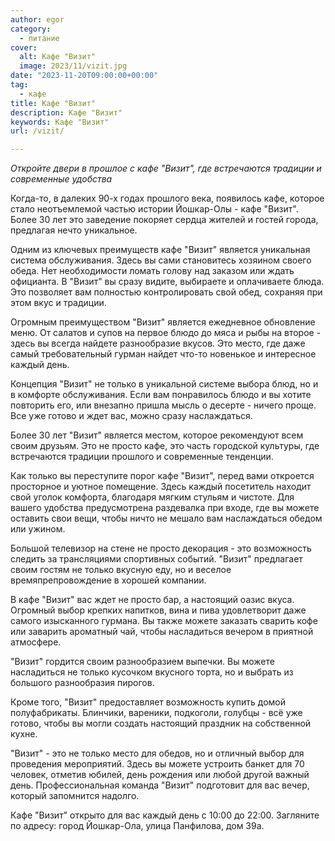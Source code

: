 ```yaml
---
author: egor
category:
  - питание
cover:
  alt: Кафе "Визит"
  image: 2023/11/vizit.jpg
date: "2023-11-20T09:00:00+00:00"
tag:
  - кафе
title: Кафе "Визит"
description: Кафе "Визит"
keywords: Кафе "Визит"
url: /vizit/

---
```

_Откройте двери в прошлое с кафе "Визит", где встречаются традиции и современные удобства_

Когда-то, в далеких 90-х годах прошлого века, появилось кафе, которое стало неотъемлемой частью истории Йошкар-Олы - кафе "Визит". Более 30 лет это заведение покоряет сердца жителей и гостей города, предлагая нечто уникальное.

Одним из ключевых преимуществ кафе "Визит" является уникальная система обслуживания. Здесь вы сами становитесь хозяином своего обеда. Нет необходимости ломать голову над заказом или ждать официанта. В "Визит" вы сразу видите, выбираете и оплачиваете блюда. Это позволяет вам полностью контролировать свой обед, сохраняя при этом вкус и традиции.

Огромным преимуществом "Визит" является ежедневное обновление меню. От салатов и супов на первое блюдо до мяса и рыбы на второе \- здесь вы всегда найдете разнообразие вкусов. Это место, где даже самый требовательный гурман найдет что-то новенькое и интересное каждый день.

Концепция "Визит" не только в уникальной системе выбора блюд, но и в комфорте обслуживания. Если вам понравилось блюдо и вы хотите повторить его, или внезапно пришла мысль о десерте \- ничего проще. Все уже готово и ждет вас, можно сразу наслаждаться.

Более 30 лет "Визит" является местом, которое рекомендуют всем своим друзьям. Это не просто кафе, это часть городской культуры, где встречаются традиции прошлого и современные тенденции.

Как только вы переступите порог кафе "Визит", перед вами откроется просторное и уютное помещение. Здесь каждый посетитель находит свой уголок комфорта, благодаря мягким стульям и чистоте. Для вашего удобства предусмотрена раздевалка при входе, где вы можете оставить свои вещи, чтобы ничто не мешало вам наслаждаться обедом или ужином.

Большой телевизор на стене не просто декорация \- это возможность следить за трансляциями спортивных событий. "Визит" предлагает своим гостям не только вкусную еду, но и веселое времяпрепровождение в хорошей компании.

В кафе "Визит" вас ждет не просто бар, а настоящий оазис вкуса. Огромный выбор крепких напитков, вина и пива удовлетворит даже самого изысканного гурмана. Вы также можете заказать сварить кофе или заварить ароматный чай, чтобы насладиться вечером в приятной атмосфере.

"Визит" гордится своим разнообразием выпечки. Вы можете насладиться не только кусочком вкусного торта, но и выбрать из большого разнообразия пирогов.

Кроме того, "Визит" предоставляет возможность купить домой полуфабрикаты. Блинчики, вареники, подкоголи, голубцы \- всё уже готово, чтобы вы могли создать настоящий праздник на собственной кухне.

"Визит" \- это не только место для обедов, но и отличный выбор для проведения мероприятий. Здесь вы можете устроить банкет для 70 человек, отметив юбилей, день рождения или любой другой важный день. Профессиональная команда "Визит" подготовит для вас вечер, который запомнится надолго.

Кафе "Визит" открыто для вас каждый день с 10:00 до 22:00. Загляните по адресу: город Йошкар-Ола, улица Панфилова, дом 39а.
